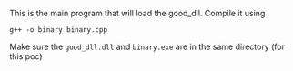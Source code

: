 This is the main program that will load the good_dll. Compile it using

    g++ -o binary binary.cpp
Make sure the `good_dll.dll` and `binary.exe` are in the same directory (for this poc)
